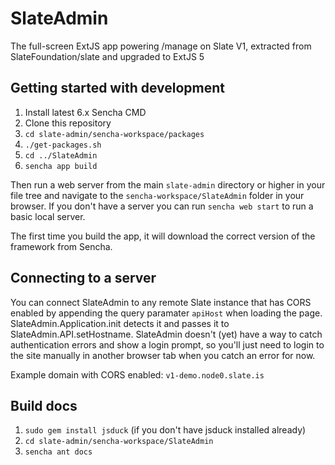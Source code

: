 # SlateAdmin
The full-screen ExtJS app powering /manage on Slate V1, extracted from SlateFoundation/slate and upgraded to ExtJS 5

## Getting started with development
1. Install latest 6.x Sencha CMD
2. Clone this repository
3. `cd slate-admin/sencha-workspace/packages`
4. `./get-packages.sh`
5. `cd ../SlateAdmin`
6. `sencha app build`

Then run a web server from the main `slate-admin` directory or higher in your file tree and navigate to the
`sencha-workspace/SlateAdmin` folder in your browser. If you don't have a server you can run `sencha web start`
to run a basic local server.

The first time you build the app, it will download the correct version of the framework from Sencha.

## Connecting to a server
You can connect SlateAdmin to any remote Slate instance that has CORS enabled by appending the query
paramater `apiHost` when loading the page. SlateAdmin.Application.init detects it and passes it
to SlateAdmin.API.setHostname. SlateAdmin doesn't (yet) have a way to catch authentication errors
and show a login prompt, so you'll just need to login to the site manually in another browser tab
when you catch an error for now.

Example domain with CORS enabled: `v1-demo.node0.slate.is`

## Build docs
1. `sudo gem install jsduck` (if you don't have jsduck installed already)
2. `cd slate-admin/sencha-workspace/SlateAdmin`
3. `sencha ant docs`
